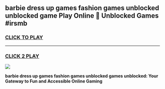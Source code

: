 
## barbie dress up games fashion games unblocked unblocked game Play Online 👋 Unblocked Games #irsmb
<h3>
<a href="https://premium.freeplayer.one?title=barbie_dress_up_games_fashion_games_unblocked&ref=21F">CLICK TO PLAY</a></h3>
<hr>

<h3>
<a href="https://premium.freeplayer.one?title=barbie_dress_up_games_fashion_games_unblocked&ref=21F">CLICK 2 PLAY</a>
  
</h3>

<a href="https://premium.freeplayer.one?title=barbie_dress_up_games_fashion_games_unblocked&ref=21F/"><img src="https://clearcache.store/games.png"></a>


**barbie dress up games fashion games unblocked games unblocked: Your Gateway to Fun and Accessible Online Gaming**
